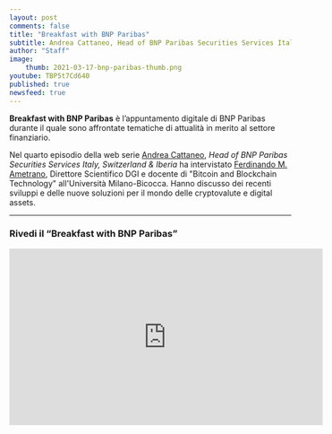 ```yaml
---
layout: post
comments: false
title: "Breakfast with BNP Paribas"
subtitle: Andrea Cattaneo, Head of BNP Paribas Securities Services Italy, Switzerland & Iberia, ha intervistato Ferdinando M. Ametrano; tema dell'intervista i recenti sviluppi e le nuove soluzioni per il mondo delle cryptovalute e digital assets.
author: "Staff"
image:
    thumb: 2021-03-17-bnp-paribas-thumb.png
youtube: TBP5t7Cd640
published: true
newsfeed: true
---
```


**Breakfast with BNP Paribas** è l’appuntamento digitale di BNP Paribas durante il quale sono affrontate tematiche di attualità in merito al settore finanziario.

Nel quarto episodio della web serie [Andrea Cattaneo](https://www.linkedin.com/in/andrea-cattaneo-9b75b829/), _Head of BNP Paribas Securities Services Italy, Switzerland & Iberia_ ha intervistato [Ferdinando M. Ametrano](http://ametrano.net/), Direttore Scientifico DGI e docente di "Bitcoin and Blockchain Technology" all'Università Milano-Bicocca.
Hanno discusso dei recenti sviluppi e delle nuove soluzioni per il mondo delle cryptovalute e digital assets.

---

### Rivedi il “Breakfast with BNP Paribas”

<div class='embed-container'>
    <iframe width="560" height="315"
    src="https://www.youtube.com/embed/TBP5t7Cd640"
    frameborder="0" allow="accelerometer; autoplay; clipboard-write; encrypted-media; gyroscope; picture-in-picture"
    allowfullscreen>
    </iframe>
</div>
